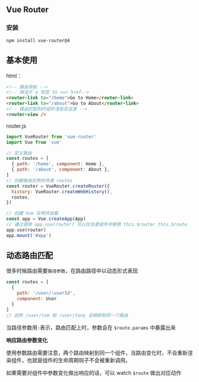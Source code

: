 ## Vue Router

### 安装

`npm install vue-router@4`

## 基本使用

html：
```html
<!-- 路由导航 -->
<!-- 相当于 a 标签 to <=> href-->
<router-link to="/home">Go to Home</router-link>
<router-link to="/about">Go to About</router-link>
<!-- 路由匹配到的组件渲染在这里 -->
<router-view />

```
router.js
```javascript
import VueRouter from 'vue-router'
import Vue from 'vue'

// 定义路由
const routes = [
  { path: '/home', component: Home },
  { path: '/about', component: About },
]
// 创建路由实例并传递 routes
const router = VueRouter.createRouter({
  history: VueRouter.createWebHistory(),
  routes,
})

// 创建 Vue 实例并挂载
const app = Vue.createApp(App)
// 通过调用 app.use(router) 可以在任意组件中使用 this.$router this.$route
app.use(router)
app.mount('#app')

```

## 动态路由匹配

很多时候路由需要`路径参数`，在路由路径中以动态形式表现

```javascript
const routes = [
  {
    path: '/user/:userId',
    component: User
  }
]
// 这样 /user/tom 和 /user/tony 会映射到同一个路由
```
当路径参数用`:`表示，路由匹配上时，参数会在 `$route.params` 中暴露出来

**响应路由参数变化**

使用参数路由需要注意，两个路由映射到同一个组件，当路由变化时，不会重新渲染组件，也就是组件的生命周期钩子不会被重新调用。

如果需要对组件中参数变化做出响应的话，可以 watch `$route` 做出对应动作

